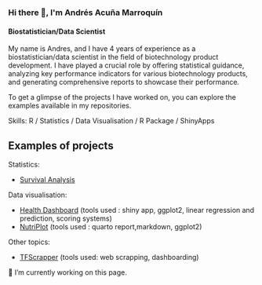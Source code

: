 ### Hi there 👋, I'm Andrés Acuña Marroquín
#### Biostatistician/Data Scientist

My name is Andres, and I have 4 years of experience as a biostatistician/data scientist in the field of biotechnology product development. I have played a crucial role by offering statistical guidance, analyzing key performance indicators for various biotechnology products, and generating comprehensive reports to showcase their performance. 

To get a glimpse of the projects I have worked on, you can explore the examples available in my repositories.

Skills: R / Statistics / Data Visualisation / R Package / ShinyApps

## Examples of projects 

Statistics: 

- [Survival Analysis]()

Data visualisation: 

 - [Health Dashboard](https://andres-am.shinyapps.io/health-dashboard/) (tools used : shiny app, ggplot2, linear regression and prediction, scoring systems)
 - [NutriPlot](https://rpubs.com/Andres-AM/NutriPlot) (tools used : quarto report,markdown, ggplot2)

Other topics: 

 - [TFScrapper](https://andres-am.shinyapps.io/TFScrappeR/) (tools used: web scrapping, dashboarding)


<!---
## Previews  
<img src="survival.jpg" width="420" height="350"> <img src="report.jpg" width="230" height="350"><img src="preview.jpg" width="420" height="350"><img src="TFScrapper.png" width="230" height="200">
--->



🔭 I’m currently working on this page. 
